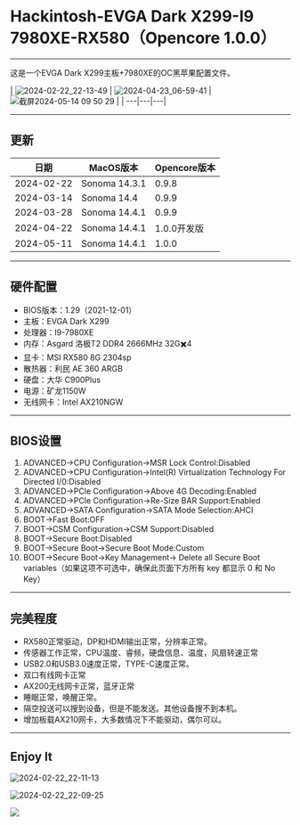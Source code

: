 # Hackintosh-EVGA Dark X299-I9 7980XE-RX580（Opencore 1.0.0）
---
这是一个EVGA Dark X299主板+7980XE的OC黑苹果配置文件。


| ![2024-02-22_22-13-49](https://github.com/longlongdede/Hakintoshi-EVGA-Dark-X299-I9-7980XE-RX580/assets/63046146/8519602f-d878-4f18-839c-3845bc0d2ae2) | ![2024-04-23_06-59-41](https://github.com/longlongdede/Hackintosh-EVGA-Dark-X299-I9-7980XE-RX580/assets/63046146/7ac25a51-8898-4a77-97fe-77206fdc0ca6) | ![截屏2024-05-14 09 50 29](https://github.com/longlongdede/Hackintosh-EVGA-Dark-X299-I9-7980XE-RX580/assets/63046146/c19642ae-a6e8-4dae-b6c6-dc776e4c1da9)
|
| ---|---|---|

---
## 更新

| 日期 | MacOS版本 | Opencore版本 |
|---|---|---|
| 2024-02-22 | Sonoma 14.3.1 | 0.9.8 |
| 2024-03-14 | Sonoma 14.4 | 0.9.9 |
| 2024-03-28 | Sonoma 14.4.1 | 0.9.9|
| 2024-04-22 | Sonoma 14.4.1 | 1.0.0开发版|
| 2024-05-11 | Sonoma 14.4.1 | 1.0.0|

---
## 硬件配置
- BIOS版本：1.29（2021-12-01）
- 主板：EVGA Dark X299
- 处理器：I9-7980XE
- 内存：Asgard 洛极T2 DDR4 2666MHz 32G✖️4
- 显卡：MSI RX580 8G 2304sp
- 散热器：利民 AE 360 ARGB
- 硬盘：大华 C900Plus
- 电源：矿龙1150W
- 无线网卡：Intel AX210NGW
---
## BIOS设置
1. ADVANCED->CPU Configuration->MSR Lock Control:Disabled
2. ADVANCED->CPU Configuration->Intel(R) Virtualization Technology For Directed I/0:Disabled
3. ADVANCED->PCle Configuration->Above 4G Decoding:Enabled
4. ADVANCED->PCle Configuration->Re-Size BAR Support:Enabled
5. ADVANCED->SATA Configuration->SATA Mode Selection:AHCI
6. BOOT->Fast Boot:OFF
7. BOOT->CSM Configuration->CSM Support:Disabled
8. BOOT->Secure Boot:Disabled
9. BOOT->Secure Boot->Secure Boot Mode:Custom
10. BOOT->Secure Boot->Key Management-> Delete all Secure Boot variables（如果这项不可选中，确保此页面下方所有 key 都显示 0 和 No Key）

---
## 完美程度
- RX580正常驱动，DP和HDMI输出正常，分辨率正常。
- 传感器工作正常，CPU温度、睿频，硬盘信息、温度，风扇转速正常
- USB2.0和USB3.0速度正常，TYPE-C速度正常。
- 双口有线网卡正常
- AX200无线网卡正常，蓝牙正常
- 睡眠正常，唤醒正常。
- 隔空投送可以搜到设备，但是不能发送。其他设备搜不到本机。
- 增加板载AX210网卡，大多数情况下不能驱动，偶尔可以。

---
## Enjoy It
![2024-02-22_22-11-13](https://github.com/longlongdede/Hakintoshi-EVGA-Dark-X299-I9-7980XE-RX580/assets/63046146/95ed92c2-1d35-48ad-9a97-696c1f7ba2e3)

![2024-02-22_22-09-25](https://github.com/longlongdede/Hakintoshi-EVGA-Dark-X299-I9-7980XE-RX580/assets/63046146/761b7886-547a-4d5c-a438-61502a0ebaed)

![](https://wqong.oss-cn-hangzhou.aliyuncs.com/test/2024-04-23_06-58-37.png)

